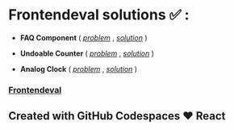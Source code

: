 
# Frontendeval solutions ✅ :

- **FAQ Component** ( [*problem*](https://frontendeval.com/questions/faq-component) , [*solution*](https://github.com/shrey-soni/Frontendeval/blob/codespace-shrey-soni-redesigned-carnival-96v7r955g9r3xq44/src/frontendeval/FAQ_Component/faq_component.js) )

- **Undoable Counter** ( [*problem*](https://frontendeval.com/questions/undoable-counter) , [*solution*](https://github.com/shrey-soni/Frontendeval/blob/codespace-shrey-soni-redesigned-carnival-96v7r955g9r3xq44/src/frontendeval/Undoable_Counter/undoable_counter.js) )

- **Analog Clock** ( [*problem*](https://frontendeval.com/questions/analog-clock) , [*solution*](https://github.com/shrey-soni/Frontendeval/blob/master/src/frontendeval/Analog_Clock/analog_clock.js) )

### [Frontendeval](https://frontendeval.com/)


## Created with GitHub Codespaces ♥️ React
